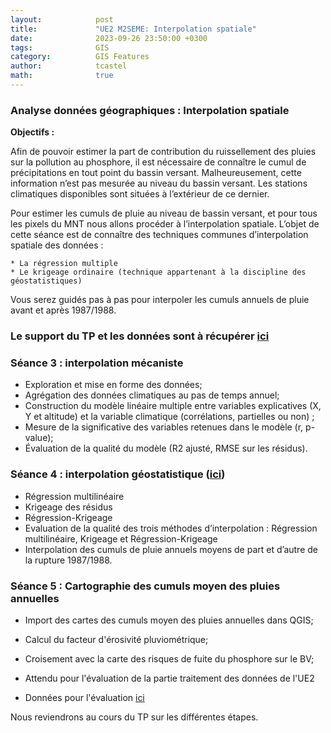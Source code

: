 ```yaml
---
layout:            post
title:             "UE2 M2SEME: Interpolation spatiale"
date:              2023-09-26 23:50:00 +0300
tags:              GIS
category:          GIS Features
author:            tcastel
math:              true
---
```



### Analyse données géographiques : Interpolation spatiale

**Objectifs :**

Afin de pouvoir estimer la part de contribution du ruissellement des pluies sur la pollution au phosphore, il est nécessaire de connaître le cumul de précipitations en tout point du bassin versant. Malheureusement, cette information n’est pas mesurée au niveau du bassin versant. Les stations climatiques disponibles sont situées à l’extérieur de ce dernier.

Pour estimer les cumuls de pluie au niveau de bassin versant, et pour tous les pixels du MNT nous allons procéder à l’interpolation spatiale.
L’objet de cette séance est de connaître des techniques communes d’interpolation spatiale des données :

    * La régression multiple
    * Le krigeage ordinaire (technique appartenant à la discipline des géostatistiques)

Vous serez guidés pas à pas pour interpoler les cumuls annuels de pluie avant et après 1987/1988. 

  
### Le support du TP et les données sont à récupérer [ici](https://filesender.renater.fr/?s=download&token=8a8583c3-ee88-45cb-89cc-423c8d4eb1ca)

### Séance 3 : interpolation mécaniste

* Exploration et mise en forme des données;
* Agrégation des données climatiques au pas de temps annuel;
* Construction du modèle linéaire multiple entre variables explicatives (X, Y et altitude) et la variable climatique (corrélations, partielles ou non) ;
* Mesure de la significative des variables retenues dans le modèle (r, p-value);
* Évaluation de la qualité du modèle (R2 ajusté, RMSE sur les résidus).

### Séance 4 : interpolation géostatistique ([ici](https://filesender.renater.fr/?s=download&token=3a4a33e3-e59c-4261-9483-8a63b78d4d17))


* Régression multilinéaire
* Krigeage des résidus
* Régression-Krigeage
* Evaluation de la qualité des trois méthodes d’interpolation : Régression multilinéaire, Krigeage et Régression-Krigeage
* Interpolation des cumuls de pluie annuels moyens de part et d’autre de la rupture 1987/1988.

### Séance 5 : Cartographie des cumuls moyen des pluies annuelles

* Import des cartes des cumuls moyen des pluies annuelles dans QGIS;
* Calcul du facteur d'érosivité pluviométrique;
* Croisement avec la carte des risques de fuite du phosphore sur le BV;

* Attendu pour l'évaluation de la partie traitement des données de l'UE2
* Données pour l'évaluation [ici](https://filesender.renater.fr/?s=download&token=b7c1f8ce-ced6-4b98-bc57-b52720435887)


Nous reviendrons au cours du TP sur les différentes étapes.


